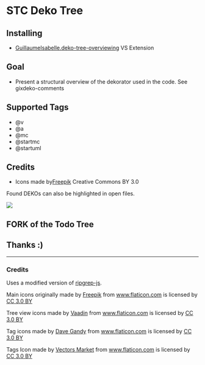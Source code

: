 # STC Deko Tree

## Installing ##
 * [GuillaumeIsabelle.deko-tree-overviewing]() VS Extension 

## Goal ##
* Present a structural overview of the dekorator used in the code.  See gixdeko-comments


## Supported Tags ##
* @v
* @a
* @mc
* @startmc
* @startuml








## Credits ##
* Icons made by[Freepik](https://www.flaticon.com/authors/freepik) Creative Commons BY 3.0







Found DEKOs can also be highlighted in open files.

<img src="https://raw.githubusercontent.com/guillaumeisabellex/deko-tree/master/resources/screenshot.png">





[GuillaumeIsabelle.deko-tree-overviewing]:https://marketplace.visualstudio.com/items?itemName=GuillaumeIsabelle.deko-tree-overviewing



## FORK of the Todo Tree
## Thanks :)
___



### Credits

Uses a modified version of <a href="https://www.npmjs.com/package/ripgrep-js">ripgrep-js</a>.

Main icons originally made by <a href="http://www.freepik.com" title="Freepik">Freepik</a> from <a href="https://www.flaticon.com/" title="Flaticon">www.flaticon.com</a> is licensed by <a href="http://creativecommons.org/licenses/by/3.0/" title="Creative Commons BY 3.0" target="_blank">CC 3.0 BY</a>

Tree view icons made by <a href="https://www.flaticon.com/authors/vaadin" title="Vaadin">Vaadin</a> from <a href="https://www.flaticon.com/" title="Flaticon">www.flaticon.com</a> is licensed by <a href="http://creativecommons.org/licenses/by/3.0/" title="Creative Commons BY 3.0" target="_blank">CC 3.0 BY</a>

Tag icons made by <a href="https://www.flaticon.com/authors/dave-gandy" title="Dave Gandy">Dave Gandy</a> from <a href="https://www.flaticon.com/" title="Flaticon">www.flaticon.com</a> is licensed by <a href="http://creativecommons.org/licenses/by/3.0/" title="Creative Commons BY 3.0" target="_blank">CC 3.0 BY</a>

Tags Icon made by <a href="https://www.flaticon.com/authors/vectors-market" title="Vectors Market">Vectors Market</a> from <a href="https://www.flaticon.com/" title="Flaticon">www.flaticon.com</a> is licensed by <a href="http://creativecommons.org/licenses/by/3.0/" title="Creative Commons BY 3.0" target="_blank">CC 3.0 BY</a>
